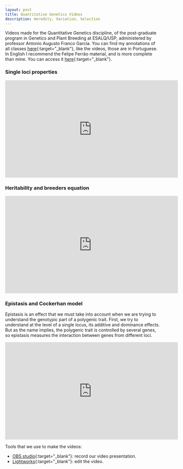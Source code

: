 ```yaml
---
layout: post
title: Quantitative Genetics Videos
description: Heredity, Variation, Selection
---
```


Videos made for the Quantitative Genetics discipline, of the post-graduate program in Genetics and Plant Breeding at ESALQ/USP, administered by professor Antonio Augusto Franco Garcia. You can find my annotations of all classes [here](http://htmlpreview.github.io/?https://github.com/VitoriaBizao/Genetica_Quantitativa/blob/main/QuantGen.html){:target="_blank"}, like the videos, those are in Portuguese. In English I recommend the Felipe Ferrão material, and is more complete than mine. You can access it [here](https://lfelipe-ferrao.github.io/class/quantGenetic/){:target="_blank"}.

### Single loci properties
<div class="video-container">
<iframe width="560" height="315" src="https://www.youtube.com/embed/pI2o08MiDCo" title="YouTube video player" frameborder="0" allow="accelerometer; autoplay; clipboard-write; encrypted-media; gyroscope; picture-in-picture; web-share" allowfullscreen></iframe>
</div>

### Heritability and breeders equation
<div class="video-container">
<iframe width="560" height="315" src="https://www.youtube.com/embed/Zj6FPBWl_BA" title="YouTube video player" frameborder="0" allow="accelerometer; autoplay; clipboard-write; encrypted-media; gyroscope; picture-in-picture; web-share" allowfullscreen></iframe>
</div>

### Epistasis and Cockerhan model
Epistasis is an effect that we must take into account when we are trying to understand the genotypic part of a polygenic trait. First, we try to understand at the level of a single locus, its additive and dominance effects. But as the name implies, the polygenic trait is controlled by several genes, so epistasis measures the interaction between genes from different loci.

<div class="video-container">
 <iframe width="560" height="315" src="https://www.youtube.com/embed/aJ48J69kcWk" title="YouTube video player" frameborder="0" allow="accelerometer; autoplay; clipboard-write; encrypted-media; gyroscope; picture-in-picture; web-share" allowfullscreen></iframe>
</div>


Tools that we use to make the videos:

- [OBS studio](https://obsproject.com/){:target="_blank"}: record our video presentation.
- [Lightworks](https://lwks.com/){:target="_blank"}: edit the video.
